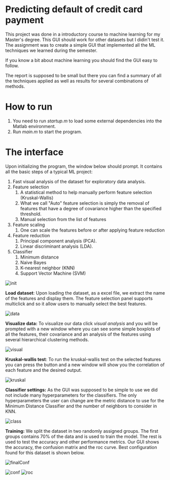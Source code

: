 # Predicting default of credit card payment

This project was done in a introductory course to machine learning
for my Master's degree. This GUI should work for other datasets but I 
didin't test it.
The assignment was to create a simple GUI that implemented
all the ML techniques we learned during the semester. 

If you know a bit about machine learning you should find
the GUI easy to follow.

The report is supposed to be small but there you can find a summary
of all the techniques applied as well as results for several
combinations of methods.

# How to run
1. You need to run *startup.m* to load some external dependencies into the
Matlab environment.
2. Run *main.m* to start the program.


# The interface

Upon initializing the program, the window below should prompt.
It contains all the basic steps of a typical ML project:
1. Fast visual analysis of the dataset for exploratory data analysis.
2. Feature selection
    1. A statistical method to help manually perform feature selection (Kruskal-Wallis)
    2. What we call "Auto" feature selection is simply 
    the removal of features that have a degree of covariance
    higher than the specified threshold.
    3. Manual selection from the list of features
3. Feature scaling
    1. One can scale the features before or after applying feature reduction
4. Feature reduction
    1. Principal component analysis (PCA).
    2. Linear discriminant analysis (LDA).
5. Classifier
    1. Minimum distance
    2. Naive Bayes
    3. K-nearest neighbor (KNN)
    4. Support Vector Machine (SVM)

![init](GUIImages/init.PNG)


**Load dataset**: Upon loading the dataset, as a excel file,
we extract the name of the features and display them.
The feature selection panel supports multiclick and so it allow
users to manually select the best features.

![data](GUIImages/Dataset%20loaded.PNG)

**Visualize data:** To visualize our data click *visual analysis* and
you will be prompted with a new window where you can see some
simple boxplots of all the features, their covariance and
an analysis of the features using several hierarchical clustering
methods.

![visual](GUIImages/Fast%20visual%20analysis%20of%20features.PNG)


**Kruskal-wallis test**: To run the kruskal-wallis test on the
selected features you can press the button and a new window will
show you the correlation of each feature and the desired output.

![kruskal](GUIImages/kruskalWallis%20analysis.PNG)

**Classifier settings:** As the GUI was supposed to be simple
to use we did not include many hyperparameters for the classifiers. 
The only hyperparameters the user can change are the metric distance
to use for the Minimum Distance Classifier and the number of neighbors
to consider in KNN.

![class](GUIImages/MinDistClassifierDistMetrics.PNG)

**Training:** We split the dataset in two randomly assigned groups.
The first groups contains 70% of the data and is used to train the
model. The rest is used to test the accuracy and other performance
metrics. Our GUI shows the accuracy, the confusion matrix
 and the roc curve.
 Best configuration found for this dataset is shown below.
 
 ![finalConf](GUIImages/final%20configuration.PNG "Best configuration found")
 
 ![conf](GUIImages/conf%20matrix.PNG)
 ![roc](GUIImages/roc.png)
